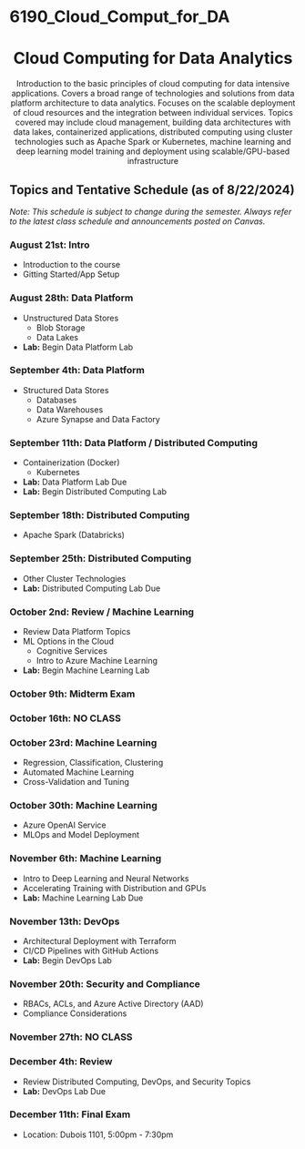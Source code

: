 # 6190_Cloud_Comput_for_DA

<div align="center">

# Cloud Computing for Data Analytics 

Introduction to the basic principles of cloud computing for data intensive applications. Covers a broad range of
technologies and solutions from data platform architecture to data analytics. Focuses on the scalable deployment of
cloud resources and the integration between individual services. Topics covered may include cloud management,
building data architectures with data lakes, containerized applications, distributed computing using cluster
technologies such as Apache Spark or Kubernetes, machine learning and deep learning model training and
deployment using scalable/GPU-based infrastructure</div>


## Topics and Tentative Schedule (as of 8/22/2024)

*Note: This schedule is subject to change during the semester. Always refer to the latest class schedule and announcements posted on Canvas.*

<div align="left">

### August 21st: **Intro**
- Introduction to the course
- Gitting Started/App Setup

### August 28th: **Data Platform**
- Unstructured Data Stores
  - Blob Storage
  - Data Lakes
- **Lab:** Begin Data Platform Lab

### September 4th: **Data Platform**
- Structured Data Stores
  - Databases
  - Data Warehouses
  - Azure Synapse and Data Factory

### September 11th: **Data Platform / Distributed Computing**
- Containerization (Docker)
  - Kubernetes
- **Lab:** Data Platform Lab Due
- **Lab:** Begin Distributed Computing Lab

### September 18th: **Distributed Computing**
- Apache Spark (Databricks)

### September 25th: **Distributed Computing**
- Other Cluster Technologies
- **Lab:** Distributed Computing Lab Due

### October 2nd: **Review / Machine Learning**
- Review Data Platform Topics
- ML Options in the Cloud
  - Cognitive Services
  - Intro to Azure Machine Learning
- **Lab:** Begin Machine Learning Lab

### October 9th: **Midterm Exam**

### October 16th: **NO CLASS**

### October 23rd: **Machine Learning**
- Regression, Classification, Clustering
- Automated Machine Learning
- Cross-Validation and Tuning

### October 30th: **Machine Learning**
- Azure OpenAI Service
- MLOps and Model Deployment

### November 6th: **Machine Learning**
- Intro to Deep Learning and Neural Networks
- Accelerating Training with Distribution and GPUs
- **Lab:** Machine Learning Lab Due

### November 13th: **DevOps**
- Architectural Deployment with Terraform
- CI/CD Pipelines with GitHub Actions
- **Lab:** Begin DevOps Lab

### November 20th: **Security and Compliance**
- RBACs, ACLs, and Azure Active Directory (AAD)
- Compliance Considerations

### November 27th: **NO CLASS**

### December 4th: **Review**
- Review Distributed Computing, DevOps, and Security Topics
- **Lab:** DevOps Lab Due

### December 11th: **Final Exam**
- Location: Dubois 1101, 5:00pm - 7:30pm

</div>

